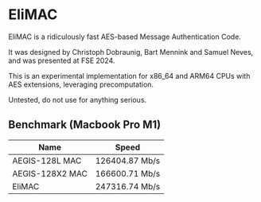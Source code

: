 # EliMAC

EliMAC is a ridiculously fast AES-based Message Authentication Code.

It was designed by Christoph Dobraunig, Bart Mennink and Samuel Neves, and was presented at FSE 2024.

This is an experimental implementation for x86_64 and ARM64 CPUs with AES extensions, leveraging precomputation.

Untested, do not use for anything serious.

## Benchmark (Macbook Pro M1)

| Name            | Speed          |
| --------------- | -------------- |
| AEGIS-128L MAC  | 126404.87 Mb/s |
| AEGIS-128X2 MAC | 166600.71 Mb/s |
| EliMAC          | 247316.74 Mb/s |
